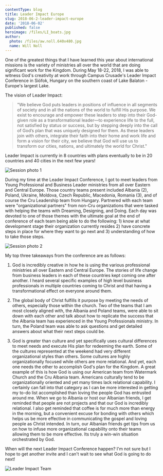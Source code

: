 ```yaml
---
contentType: blog
title: Leader Impact Europe
slug: 2018-06-2-leader-impact-europe
date: '2018-06-02'
published: false
heroimage: /files/LI_boats.jpg
author:
  photo: /files/aw.noll.640x480.jpg
  name: Will Noll
---
```


One of the greatest things that I have learned this year about international missions is the variety of ministries all over the world that are doing significant work for the Kingdom.  During May 18-22, 2018, I was able to witness God's creativity at work through Campus Crusade's Leader Impact Conference in Siófok, Hungary on the southern coast of Lake Balaton - Europe's largest Lake. 

The vision of Leader Impact: 

> "We believe God puts leaders in positions of influence in all segments of society and in all the nations of the world to fulfill His purpose. We exist to encourage and empower these leaders to step into their God-given role as a transformational leader—to experience life to the full, not satisfied by status or success, but by stepping deeply into the call of God’s plan that was uniquely designed for them.  As these leaders join with others, integrate their faith into their home and work life and form a vision for their city, we believe that God will use us to transform our cities, nations, and ultimately the world for Christ."

Leader Impact is currently in 8 countries with plans eventually to be in 20 countries and 40 cities in the next few years!

![Session photo 1](/files/LI_session_1.jpg)

During my time at the Leader Impact Conference, I got to meet leaders from Young Professional and Business Leader ministries from all over Eastern and Central Europe.  Those country teams present included Albania (2), Poland, Ukraine, Moldova, Czech Republic, Macedonia, Romania (3), and of course the Cru Leadership team from Hungary.  Partnered with each team were "organizational partners" from non-Cru organizations that were tasked with helping the teams with Dreaming, Designing, and Doing.  Each day was devoted to one of those themes with the ultimate goal at the end of conference of each team being able to do the following: 1) know at what development stage their organization currently resides 2) have concrete steps in place for where they want to go next and 3) understanding of how to take those steps.

![Session photo 2](/files/LI_session_2.jpg)

My top three takeaways from the conference are as follows:

1. God is incredibly creative in how he is using the various professional ministries all over Eastern and Central Europe.  The stories of life change from business leaders in each of these countries kept coming one after another.  I heard several specific examples of high level business professionals in multiple countries coming to Christ and that having a transformational effect on everyone around them.

2. The global body of Christ fulfills it purpose by meeting the needs of others, especially those within the church.  Two of the teams that I am most closely aligned with, the Albania and Poland teams, were able to sit down with each other and talk about how to replicate the success that the Albania team has experienced in the Young Professionals ministry.  In turn, the Poland team was able to ask questions and get detailed answers about what their next steps could be.

3. God is greater than culture and yet specifically uses cultural differences to meet needs and execute His plan for redeeming the earth.  Some of the cultures represented at the weekend had very different organizational styles than others.  Some cultures are highly organizationally focused while others are more relational.  And yet, each one needs the other to accomplish God's plan for the Kingdom.  A great example of this is how God is using our American team from Watermark Church and the Cru Albania team.  Americans culturally tend to be organizationally oriented and yet many times lack relational capability.  I certainly can fall into that category as I can be more interested in getting my to-do list accomplished than loving the people God has entrusted around me.  When we go to Albania or host our Albanian friends, I get reminded that people are not projects and that our God is incredibly relational.  I also get reminded that coffee is for much more than energy in the morning, but a convenient excuse for bonding with others which helps us be more effective in communicating the gospel and loving people as Christ intended.  In turn, our Albanian friends get tips from us on how to infuse more organizational capability onto their teams allowing them to be more effective.  Its truly a win-win situation orchestrated by God.

When will the next Leader Impact Conference happen?  I'm not sure but I hope to get another invite and I can't wait to see what God is going to do next!

![Leader Impact Team](/files/LI_team.jpg)